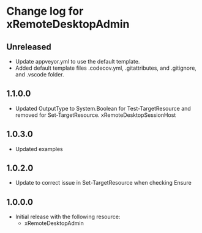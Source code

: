 # Change log for xRemoteDesktopAdmin

## Unreleased

* Update appveyor.yml to use the default template.
* Added default template files .codecov.yml, .gitattributes, and .gitignore, and
  .vscode folder.

## 1.1.0.0

* Updated OutputType to System.Boolean for Test-TargetResource and removed for Set-TargetResource.
xRemoteDesktopSessionHost

## 1.0.3.0

* Updated examples

## 1.0.2.0

* Update to correct issue in Set-TargetResource when checking Ensure

## 1.0.0.0

* Initial release with the following resource:
    * xRemoteDesktopAdmin
